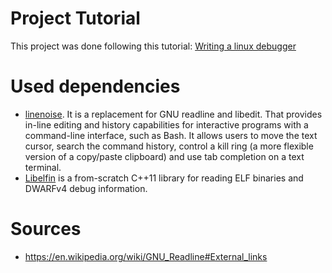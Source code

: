 # Project Tutorial
This project was done following this tutorial:
[Writing a linux debugger](https://blog.tartanllama.xyz/writing-a-linux-debugger-setup/#fn:1)

# Used dependencies
- [linenoise](https://github.com/antirez/linenoise).
It is a replacement for GNU readline and libedit.
That provides in-line editing and history capabilities for interactive programs with a command-line interface, such as Bash.
It allows users to move the text cursor, search the command history, control a kill ring 
(a more flexible version of a copy/paste clipboard) and use tab completion on a text terminal.
- [Libelfin](https://github.com/TartanLlama/libelfin/tree/fbreg) is a from-scratch C++11 library for reading ELF binaries and DWARFv4 debug information.

# Sources
- https://en.wikipedia.org/wiki/GNU_Readline#External_links